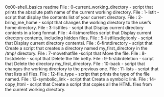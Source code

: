 0x00-shell_basics readme
File : 0-current_working_directory -  script that prints the absolute path name of the current working directory.
File : 1-listit - script that display the contents list of your current directory.
File : 2-bring_me_home - script that changes the working directory to the user’s home directory.
File : 3-listfiles - script that Display current directory contents in a long format.
File : 4-listmorefiles script that Display current directory contents, including hidden files.
File : 5-listfilesdigitonly - script that Display current directory contentsi.
File : 6-firstdirectory - script that Create a script that creates a directory named my_first_directory in the /tmp/ directory.
File : 7-movethatfile -script that Move the file.
File : 8-firstdelete - script that Delete the file betty.
File : 9-firstdirdeletion - script that Delete the directory my_first_directory.
File : 10-back - script that changes the working directory to the previous one.
File : 11-lists - script that that lists all files.
File : 12-file_type - script that prints the type of the file named.
File : 13-symbolic_link - script that Create a symbolic link.
File : 14-copy_html - script that Create a script that copies all the HTML files from the current working directory.
